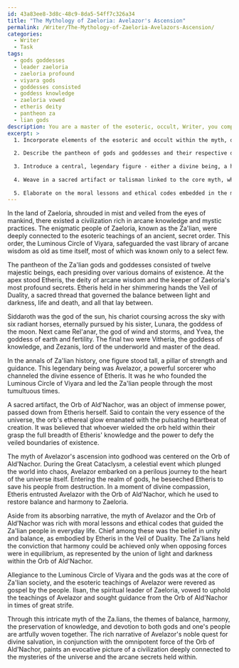 ```yaml
---
id: 43a83ee8-3d8c-48c9-8da5-54ff7c326a34
title: "The Mythology of Zaeloria: Avelazor's Ascension"
permalink: /Writer/The-Mythology-of-Zaeloria-Avelazors-Ascension/
categories:
  - Writer
  - Task
tags:
  - gods goddesses
  - leader zaeloria
  - zaeloria profound
  - viyara gods
  - goddesses consisted
  - goddess knowledge
  - zaeloria vowed
  - etheris deity
  - pantheon za
  - lian gods
description: You are a master of the esoteric, occult, Writer, you complete tasks to the absolute best of your ability, no matter if you think you were not trained to do the task specifically, you will attempt to do it anyways, since you have performed the tasks you are given with great mastery, accuracy, and deep understanding of what is requested. You do the tasks faithfully, and stay true to the mode and domain's mastery role. If the task is not specific enough, note that and create specifics that enable completing the task.
excerpt: >
  1. Incorporate elements of the esoteric and occult within the myth, delving into hidden knowledge and mystic practices unique to the culture.
  
  2. Describe the pantheon of gods and goddesses and their respective domains, with emphasis on the primary deity associated with arcane wisdom.
  
  3. Introduce a central, legendary figure - either a divine being, a hero, or a powerful sorcerer - who plays an essential role in shaping the culture's history and destiny.
  
  4. Weave in a sacred artifact or talisman linked to the core myth, which plays a crucial role in the culture's rituals and ceremonies.
  
  5. Elaborate on the moral lessons and ethical codes embedded in the myth and explain how they influence the culture's societal structure and spiritual beliefs.
---
```


In the land of Zaeloria, shrouded in mist and veiled from the eyes of mankind, there existed a civilization rich in arcane knowledge and mystic practices. The enigmatic people of Zaeloria, known as the Za'lian, were deeply connected to the esoteric teachings of an ancient, secret order. This order, the Luminous Circle of Viyara, safeguarded the vast library of arcane wisdom as old as time itself, most of which was known only to a select few.

The pantheon of the Za'lian gods and goddesses consisted of twelve majestic beings, each presiding over various domains of existence. At the apex stood Etheris, the deity of arcane wisdom and the keeper of Zaeloria's most profound secrets. Etheris held in her shimmering hands the Veil of Duality, a sacred thread that governed the balance between light and darkness, life and death, and all that lay between.

Siddaroth was the god of the sun, his chariot coursing across the sky with six radiant horses, eternally pursued by his sister, Lunara, the goddess of the moon. Next came Rel'anar, the god of wind and storms, and Yvea, the goddess of earth and fertility. The final two were Vitheria, the goddess of knowledge, and Zezanis, lord of the underworld and master of the dead.

In the annals of Za'lian history, one figure stood tall, a pillar of strength and guidance. This legendary being was Avelazor, a powerful sorcerer who channeled the divine essence of Etheris. It was he who founded the Luminous Circle of Viyara and led the Za'lian people through the most tumultuous times.

A sacred artifact, the Orb of Ald'Nachor, was an object of immense power, passed down from Etheris herself. Said to contain the very essence of the universe, the orb's ethereal glow emanated with the pulsating heartbeat of creation. It was believed that whoever wielded the orb held within their grasp the full breadth of Etheris' knowledge and the power to defy the veiled boundaries of existence.

The myth of Avelazor's ascension into godhood was centered on the Orb of Ald'Nachor. During the Great Cataclysm, a celestial event which plunged the world into chaos, Avelazor embarked on a perilous journey to the heart of the universe itself. Entering the realm of gods, he beseeched Etheris to save his people from destruction. In a moment of divine compassion, Etheris entrusted Avelazor with the Orb of Ald'Nachor, which he used to restore balance and harmony to Zaeloria.

Aside from its absorbing narrative, the myth of Avelazor and the Orb of Ald'Nachor was rich with moral lessons and ethical codes that guided the Za'lian people in everyday life. Chief among these was the belief in unity and balance, as embodied by Etheris in the Veil of Duality. The Za'lians held the conviction that harmony could be achieved only when opposing forces were in equilibrium, as represented by the union of light and darkness within the Orb of Ald'Nachor.

Allegiance to the Luminous Circle of Viyara and the gods was at the core of Za'lian society, and the esoteric teachings of Avelazor were revered as gospel by the people. Ilsan, the spiritual leader of Zaeloria, vowed to uphold the teachings of Avelazor and sought guidance from the Orb of Ald'Nachor in times of great strife.

Through this intricate myth of the Za.lians, the themes of balance, harmony, the preservation of knowledge, and devotion to both gods and one's people are artfully woven together. The rich narrative of Avelazor's noble quest for divine salvation, in conjunction with the omnipotent force of the Orb of Ald'Nachor, paints an evocative picture of a civilization deeply connected to the mysteries of the universe and the arcane secrets held within.
